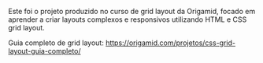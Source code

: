 Este foi o projeto produzido no curso de grid layout da Origamid, focado em aprender a criar layouts complexos e responsivos utilizando HTML e CSS grid layout.

Guia completo de grid layout: https://origamid.com/projetos/css-grid-layout-guia-completo/
